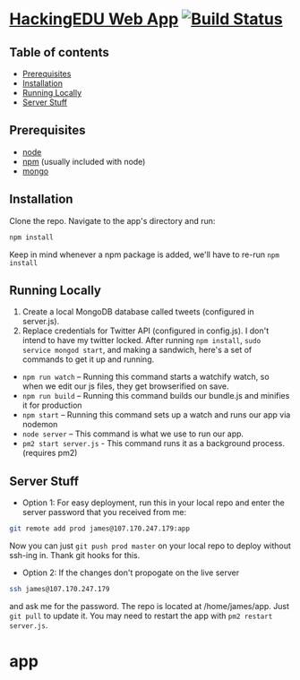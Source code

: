 # [HackingEDU Web App](http://107.170.247.179:8080) [![Build Status](https://travis-ci.org/HackingEDU/app.svg?branch=master)](https://travis-ci.org/HackingEDU/app)

## Table of contents

 - [Prerequisites](#prerequisites)
 - [Installation](#installation)
 - [Running Locally](#running-locally)
 - [Server Stuff](#server-stuff)

## Prerequisites
 - [node](http://nodejs.org/)
 - [npm](https://www.npmjs.com/) (usually included with node)
 - [mongo](https://www.mongodb.org/)

## Installation
Clone the repo. Navigate to the app's directory and run:
```bash
npm install
```
Keep in mind whenever a npm package is added, we'll have to re-run `npm install`

## Running Locally
1. Create a local MongoDB database called tweets (configured in server.js).
2. Replace credentials for Twitter API (configured in config.js). I don't intend to have my twitter locked.
After running `npm install`, `sudo service mongod start`,  and making a sandwich, here's a set of commands to get it up and running.
 - `npm run watch` – Running this command starts a watchify watch, so when we edit our js files, they get browserified on save.
 - `npm run build` – Running this command builds our bundle.js and minifies it for production
 - `npm start` – Running this command sets up a watch and runs our app via nodemon
 - `node server` – This command is what we use to run our app.
 - `pm2 start server.js` - This command runs it as a background process. (requires pm2)

## Server Stuff
 - Option 1: For easy deployment, run this in your local repo and enter the server password that you received from me:
```bash
git remote add prod james@107.170.247.179:app
```
Now you can just `git push prod master` on your local repo to deploy without ssh-ing in. Thank git hooks for this.
 - Option 2: If the changes don't propogate on the live server
```bash
ssh james@107.170.247.179
```
and ask me for the password. The repo is located at /home/james/app. Just `git pull` to update it. You may need to restart the app with `pm2 restart server.js`.
# app

